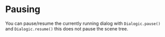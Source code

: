 # Pausing

You can pause/resume the currently running dialog with `Dialogic.pause()` and `Dialogic.resume()` this does not pause the scene tree.
